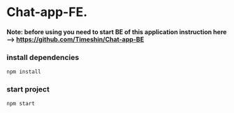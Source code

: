 # Chat-app-FE.
 
#### Note: before using you need to start BE of this application instruction here --> https://github.com/Timeshin/Chat-app-BE
 
### install dependencies

`npm install`

### start project

`npm start`
